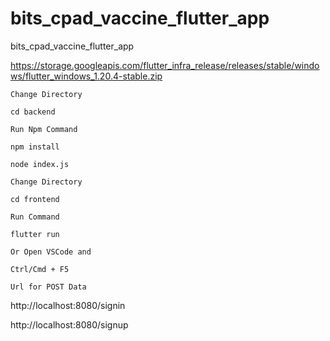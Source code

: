 # bits_cpad_vaccine_flutter_app
bits_cpad_vaccine_flutter_app

https://storage.googleapis.com/flutter_infra_release/releases/stable/windows/flutter_windows_1.20.4-stable.zip

`Change Directory`
```
cd backend
```

`Run Npm Command`
```
npm install 
```
```
node index.js 
```

`Change Directory`
```
cd frontend
```

`Run Command`
```
flutter run
```

`Or Open VSCode and`
```
Ctrl/Cmd + F5
```



`Url for POST Data`

http://localhost:8080/signin

http://localhost:8080/signup